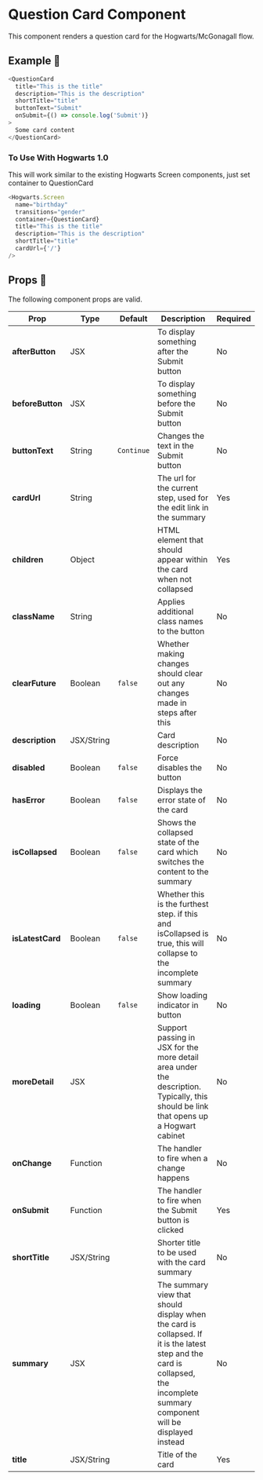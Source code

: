 # Question Card Component

This component renders a question card for the Hogwarts/McGonagall flow.

## Example 🚀

```javascript
<QuestionCard
  title="This is the title"
  description="This is the description"
  shortTitle="title"
  buttonText="Submit"
  onSubmit={() => console.log('Submit')}
>
  Some card content
</QuestionCard>
```

### To Use With Hogwarts 1.0

This will work similar to the existing Hogwarts Screen components, just set container to QuestionCard

```javascript
<Hogwarts.Screen
  name="birthday"
  transitions="gender"
  container={QuestionCard}
  title="This is the title"
  description="This is the description"
  shortTitle="title"
  cardUrl={'/'}
/>
```

## Props 🔧

The following component props are valid.

| Prop             | Type       | Default    | Description                                                                                                                                                                     | Required |
| ---------------- | ---------- | ---------- | ------------------------------------------------------------------------------------------------------------------------------------------------------------------------------- | -------- |
| **afterButton**  | JSX        |            | To display something after the Submit button                                                                                                                                    | No       |
| **beforeButton** | JSX        |            | To display something before the Submit button                                                                                                                                   | No       |
| **buttonText**   | String     | `Continue` | Changes the text in the Submit button                                                                                                                                           | No       |
| **cardUrl**      | String     |            | The url for the current step, used for the edit link in the summary                                                                                                             | Yes      |
| **children**     | Object     |            | HTML element that should appear within the card when not collapsed                                                                                                              | Yes      |
| **className**    | String     |            | Applies additional class names to the button                                                                                                                                    | No       |
| **clearFuture**  | Boolean    | `false`    | Whether making changes should clear out any changes made in steps after this                                                                                                    | No       |
| **description**  | JSX/String |            | Card description                                                                                                                                                                | No       |
| **disabled**     | Boolean    | `false`    | Force disables the button                                                                                                                                                       | No       |
| **hasError**     | Boolean    | `false`    | Displays the error state of the card                                                                                                                                            | No       |
| **isCollapsed**  | Boolean    | `false`    | Shows the collapsed state of the card which switches the content to the summary                                                                                                 | No       |
| **isLatestCard** | Boolean    | `false`    | Whether this is the furthest step. if this and isCollapsed is true, this will collapse to the incomplete summary                                                                | No       |
| **loading**      | Boolean    | `false`    | Show loading indicator in button                                                                                                                                                | No       |
| **moreDetail**   | JSX        |            | Support passing in JSX for the more detail area under the description. Typically, this should be link that opens up a Hogwart cabinet                                           | No       |
| **onChange**     | Function   |            | The handler to fire when a change happens                                                                                                                                       | No       |
| **onSubmit**     | Function   |            | The handler to fire when the Submit button is clicked                                                                                                                           | Yes      |
| **shortTitle**   | JSX/String |            | Shorter title to be used with the card summary                                                                                                                                  | No       |
| **summary**      | JSX        |            | The summary view that should display when the card is collapsed. If it is the latest step and the card is collapsed, the incomplete summary component will be displayed instead | No       |
| **title**        | JSX/String |            | Title of the card                                                                                                                                                               | Yes      |
